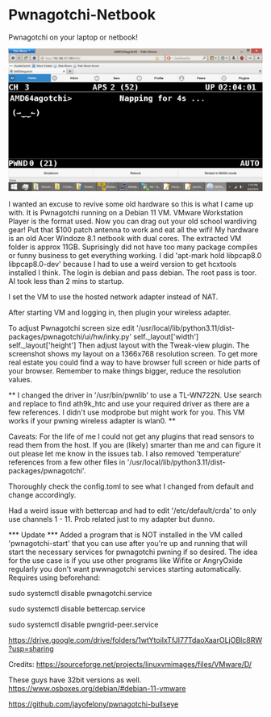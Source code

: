 # Pwnagotchi-Netbook
Pwnagotchi on your laptop or netbook!


![screenshot](pwna-screen.png)


I wanted an excuse to revive some old hardware so this is what I came up with.
It is Pwnagotchi running on a Debian 11 VM. VMware Workstation Player is the format used.
Now you can drag out your old school wardiving gear! Put that $100 patch antenna to work
and eat all the wifi!
My hardware is an old Acer Windoze 8.1 netbook with dual cores.
The extracted VM folder is approx 11GB.
Suprisingly did not have too many package compiles or funny business to get everything working.
I did 'apt-mark hold  libpcap8.0 libpcap8.0-dev' because I had to use a weird version to get hcxtools installed
I think.
The login is debian and pass debian. The root pass is toor. AI took less than 2 mins to startup.

I set the VM to use the hosted network adapter instead of NAT.

After starting VM and logging in, then plugin your wireless adapter.

To adjust Pwnagotchi screen size edit '/usr/local/lib/python3.11/dist-packages/pwnagotchi/ui/hw/inky.py'
self._layout['width']
self._layout['height']
Then adjust layout with the Tweak-view plugin.
The screenshot shows my layout on a 1366x768 resolution screen. To get more real estate you could find a way to have browser full screen
or hide parts of your browser. Remember to make things bigger, reduce the resolution values.

** I changed the driver in '/usr/bin/pwnlib' to use a TL-WN722N. Use search and replace to find ath9k_htc and use your required driver as there
are a few references. I didn't use modprobe 
but might work for you. This VM works if your pwning wireless adapter is wlan0. **

Caveats:
For the life of me I could not get any plugins that read sensors to read them from the host. If you are (likely) smarter than
me and can figure it out please let me know in the issues tab. I also removed 'temperature' references from a few other files in
'/usr/local/lib/python3.11/dist-packages/pwnagotchi'.

Thoroughly check the config.toml to see what I changed from default and change accordingly.

Had a weird issue with bettercap and had to edit '/etc/default/crda' to only use channels 1 - 11. Prob related just to my
adapter but dunno.

*** Update ***
Added a program that is NOT installed in the VM called 'pwnagotchi-start' that you can use after you're up and running that will
start the necessary services for pwnagotchi pwning if so desired. The idea for the use case is if you use other programs like 
Wifite or AngryOxide regularly you don't want pwwnagotchi services starting automatically. Requires using beforehand:

sudo systemctl disable pwnagotchi.service

sudo systemctl disable bettercap.service

sudo systemctl disable pwngrid-peer.service


https://drive.google.com/drive/folders/1wtYtoiIxTfJI77TdaoXaarOLjOBIc8RW?usp=sharing



Credits:
https://sourceforge.net/projects/linuxvmimages/files/VMware/D/

These guys have 32bit versions as well.
https://www.osboxes.org/debian/#debian-11-vmware

https://github.com/jayofelony/pwnagotchi-bullseye
